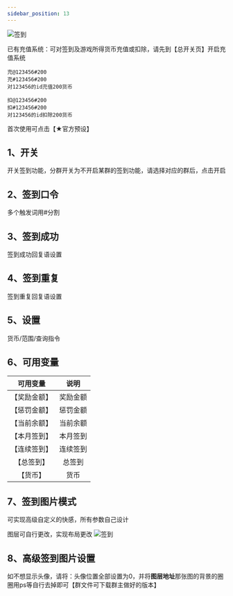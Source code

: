 ```yaml
---
sidebar_position: 13
---
```


![签到](/img/doc/群管及娱乐/娱乐/签到.png)

已有充值系统：可对签到及游戏所得货币充值或扣除，请先到【总开关页】开启充值系统
~~~指令：
充@123456#200
充#123456#200
对123456的id充值200货币

扣@123456#200
扣#123456#200
对123456的id扣除200货币
~~~

首次使用可点击【★官方预设】

## 1、开关
开关签到功能，分群开关为不开启某群的签到功能，请选择对应的群后，点击开启

## 2、签到口令
多个触发词用#分割

## 3、签到成功
签到成功回复语设置

## 4、签到重复
签到重复回复语设置

## 5、设置
货币/范围/查询指令

## 6、可用变量
|  可用变量   |   说明 |
| :---: | :---: |
| 【奖励金额】| 奖励金额|
|【惩罚金额】| 惩罚金额|
|【当前余额】| 当前余额|
|【本月签到】| 本月签到|
|【连续签到】| 连续签到|
|【总签到】| 总签到|
|【货币】| 货币|

## 7、签到图片模式
可实现高级自定义的快感，所有参数自己设计

图层可自行更改，实现布局更改
![签到](/img/doc/群管及娱乐/娱乐/签到-高级.png)

## 8、高级签到图片设置
如不想显示头像，请将：头像位置全部设置为0，并将**图层地址**那张图的背景的圈圈用ps等自行去掉即可【群文件可下载群主做好的版本】
